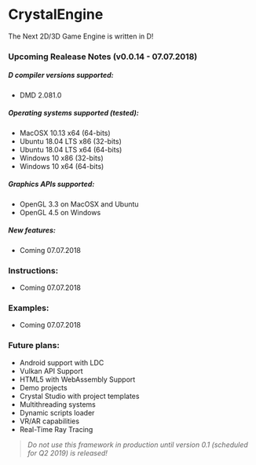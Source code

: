 # CrystalEngine
The Next 2D/3D Game Engine is written in D!

### Upcoming Realease Notes (v0.0.14 - 07.07.2018)

##### D compiler versions supported:
* DMD 2.081.0

##### Operating systems supported (tested):
* MacOSX 10.13 x64 (64-bits)
* Ubuntu 18.04 LTS x86 (32-bits)
* Ubuntu 18.04 LTS x64 (64-bits)
* Windows 10 x86 (32-bits)
* Windows 10 x64 (64-bits)

##### Graphics APIs supported:
* OpenGL 3.3 on MacOSX and Ubuntu
* OpenGL 4.5 on Windows

##### New features:
* Coming 07.07.2018

### Instructions:
* Coming 07.07.2018

### Examples:
* Coming 07.07.2018

### Future plans:
* Android support with LDC
* Vulkan API Support
* HTML5 with WebAssembly Support
* Demo projects
* Crystal Studio with project templates
* Multithreading systems
* Dynamic scripts loader
* VR/AR capabilities
* Real-Time Ray Tracing

> *Do not use this framework in production until version 0.1 (scheduled for Q2 2019) is released!*
